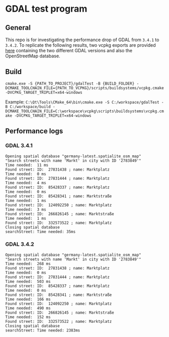 # GDAL test program


## General
This repo is for investigating the performance drop of GDAL from `3.4.1` to `3.4.2`.
To replicate the following results, two vcpkg exports are provided [here](https://drive.google.com/drive/folders/11TYCflrL2rzybpejnd9Gs7V3zjrGdvon?usp=sharing) containing the two different GDAL versions and also the OpenStreetMap database.

## Build

`cmake.exe -S {PATH_TO_PROJECT}/gdalTest -B {BUILD_FOLDER} -DCMAKE_TOOLCHAIN_FILE={PATH_TO_VCPKG}/scripts/buildsystems/vcpkg.cmake -DVCPKG_TARGET_TRIPLET=x64-windows`

Example: `C:\Qt\Tools\CMake_64\bin\cmake.exe -S C:/workspace/gdalTest -B C:/workspace/build -DCMAKE_TOOLCHAIN_FILE=C:\workspace\vcpkg\scripts\buildsystems\vcpkg.cmake -DVCPKG_TARGET_TRIPLET=x64-windows`

## Performance logs

### GDAL 3.4.1
```
Opening spatial database "germany-latest.spatialite_osm_map"
"Search streets with name 'Markt' in city with ID '2783849'"
Time needed:  11 ms
Found street: ID:  27831438 ; name: Marktplatz
Time needed:  0 ms
Found street: ID:  27831444 ; name: Marktplatz
Time needed:  4 ms
Found street: ID:  85428337 ; name: Marktplatz
Time needed:  0 ms
Found street: ID:  85428341 ; name: Marktstraße
Time needed:  1 ms
Found street: ID:  124092250 ; name: Marktplatz
Time needed:  3 ms
Found street: ID:  266826145 ; name: Marktstraße
Time needed:  1 ms
Found street: ID:  332573522 ; name: Marktplatz
Closing spatial database
searchStreet: Time needed: 35ms
```

### GDAL 3.4.2
```
Opening spatial database "germany-latest.spatialite_osm_map"
"Search streets with name 'Markt' in city with ID '2783849'"
Time needed:  268 ms
Found street: ID:  27831438 ; name: Marktplatz
Time needed:  0 ms
Found street: ID:  27831444 ; name: Marktplatz
Time needed:  503 ms
Found street: ID:  85428337 ; name: Marktplatz
Time needed:  0 ms
Found street: ID:  85428341 ; name: Marktstraße
Time needed:  166 ms
Found street: ID:  124092250 ; name: Marktplatz
Time needed:  490 ms
Found street: ID:  266826145 ; name: Marktstraße
Time needed:  152 ms
Found street: ID:  332573522 ; name: Marktplatz
Closing spatial database
searchStreet: Time needed: 2383ms
```
